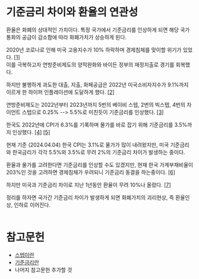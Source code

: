# 기준금리 차이와 환율의 연관성 

환율은 화폐의 상대적인 가치이다.
특정 국가에서 기준금리를 인상하게 되면 해당 국가 통화의 공급이 감소함에 따라 
화폐가치가 상승하게 된다.

2020년 코로나로 인해 미국 고용지수가 10% 하락하며 경제침체를 맞이할 위기가 있었다. [[1]](https://tradingeconomics.com/united-states/employment-rate) </br>
이를 극복하고자 연방준비제도의 양적완화와 바이든 정부의 재정지출로 경기를 회복했다.

하지만 불행하게 과도한 대출, 지출, 화페공급은 2022년 미국소비자지수가 
9.1%까지 이르게 한 하이퍼 인플레이션에 도달하게 했다. [[2]](https://kr.investing.com/economic-calendar/cpi-733)


연방준비제도는 2022년부터 2023년까지 5번의 베이비 스텝, 
2번의 빅스텝,  4번의 자이언트 스텝으로 0.25% --> 5.5%로 미친듯이 기준금리를 인상했다. [[3]](https://fred.stlouisfed.org/series/FEDFUNDS)
 

한국도 2022년에 CPI가 6.3%를 기록하며 물가를 바로 잡기 위해 기준금리를 3.5%까지 인상했다. [[4]](https://kr.investing.com/economic-calendar/south-korean-cpi-467)
[[5]](https://www.bok.or.kr/portal/singl/baseRate/list.do?dataSeCd=01&menuNo=200643)



현재 기준 (2024.04.04) 한국 CPI는 3.1%로 물가가 많이 내려왔지만, 미국 기준금리와 한국금리가 각각 5.5%와 3.5%로 
무려 2%의 기준금리 차이가 발생하는 중이다. 

환율과 물가를 고려한다면 기준금리를 인상할 수도 있겠지만, 현재 한국 가계부채비율이 203%인 것을 고려하면
경제침체가 우려되니 기준금리 동결을 하는중이다. [[6]](https://www.index.go.kr/unify/idx-info.do?idxCd=5054) 

하지만 미국과 기준금리 차이로 지난 1년동안 환율이 무려 10%나 올랐다. [[7]](https://www.investing.com/currencies/usd-krw)

정리를 하자면 국가간 기준금리 차이가 발생하게 되면 화폐가치의 괴리현상, 즉 환율인상, 인하로 이어진다.
</br></br>


# 참고문헌
- [스텝이란](https://namu.wiki/w/%EC%8A%A4%ED%85%9D(%EA%B2%BD%EC%A0%9C%20%EC%9A%A9%EC%96%B4))
- [기준금리란](https://namu.wiki/w/%EA%B8%B0%EC%A4%80%EA%B8%88%EB%A6%AC)
- 나머지 참고문헌 추가할 것

